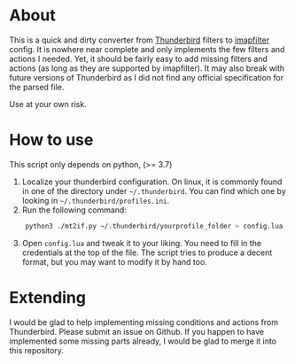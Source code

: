 # About

This is a quick and dirty converter from [Thunderbird](https://www.thunderbird.net) filters to [imapfilter](https://github.com/lefcha/imapfilter) config.
It is nowhere near complete and only implements the few filters and actions I needed.
Yet, it should be fairly easy to add missing filters and actions (as long as they are supported by imapfilter).
It may also break with future versions of Thunderbird as I did not find any official specification for the parsed file.

Use at your own risk.

# How to use

This script only depends on python, (>= 3.7)

1. Localize your thunderbird configuration.
On linux, it is commonly found in one of the directory under `~/.thunderbird`.
You can find which one by looking in `~/.thunderbird/profiles.ini`.
2. Run the following command:
```bash
    python3 ./mt2if.py ~/.thunderbird/yourprofile_folder > config.lua
```
3. Open `config.lua` and tweak it to your liking.
You need to fill in the credentials at the top of the file.
The script tries to produce a decent format, but you may want to modify it by hand too.

# Extending

I would be glad to help implementing missing conditions and actions from Thunderbird.
Please submit an issue on Github.
If you happen to have implemented some missing parts already, I would be glad to merge it into this repository.
